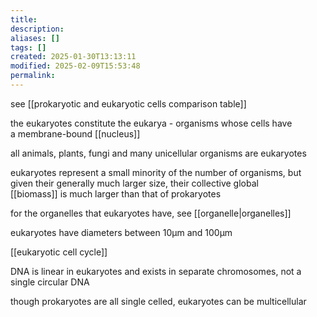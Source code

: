 ```yaml
---
title: 
description: 
aliases: []
tags: []
created: 2025-01-30T13:13:11
modified: 2025-02-09T15:53:48
permalink:
---
```


see [[prokaryotic and eukaryotic cells comparison table]]

the eukaryotes constitute the eukarya - organisms whose cells have a membrane-bound [[nucleus]]

all animals, plants, fungi and many unicellular organisms are eukaryotes

eukaryotes represent a small minority of the number of organisms, but given their generally much larger size, their collective global [[biomass]] is much larger than that of prokaryotes

for the organelles that eukaryotes have, see [[organelle|organelles]]

eukaryotes have diameters between 10μm and 100μm

[[eukaryotic cell cycle]]

DNA is linear in eukaryotes and exists in separate chromosomes, not a single circular DNA


though prokaryotes are all single celled, eukaryotes can be multicellular

